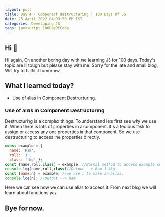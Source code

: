 ```yaml
---
layout: post
title: Day 4 - Component destructuring | 100 Days Of JS
date: 25 April 2022 04:09:50 PM IST
categories: Developing JS
tags: javascript 100DayOfCode
---
```


## Hi 👋

Hi again, On another boring day with me learning JS for 100 days. Today's topic are lil tough but please stay with me. Sorry for the late and small blog, Will try to fullfil it tomorrow.

## What I learned today?
 - Use of alias in Component Destructuring.

### Use of alias in Component Destructuring
Destructuring is a complex things. To understand lets first see why we use it. When there is lots of properties in a component. It's a tedious task to assign or access any one properties in that component. So we use destructuring to access the properties directly.

```js
const example = {
  name: 'Ram',
  roll: '1',
  class: 'lkg',};
const {name,roll,class} = example; //Normal method to access example components.
console.log(name,roll,class)//Output --> Ram 1 lkg
const {name:n} = example; //we use : to make an alias.
console.log(n); //Output --> Ram
```

Here we can see how we can use alias to access it. From next blog we will learn about functions yay.

## Bye for now.
